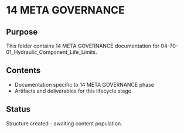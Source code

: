 # 14 META GOVERNANCE

## Purpose
This folder contains 14 META GOVERNANCE documentation for 04-70-01_Hydraulic_Component_Life_Limits.

## Contents
- Documentation specific to 14 META GOVERNANCE phase
- Artifacts and deliverables for this lifecycle stage

## Status
Structure created - awaiting content population.
